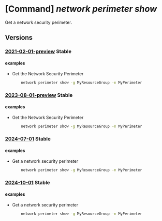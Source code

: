# [Command] _network perimeter show_

Get a network security perimeter.

## Versions

### [2021-02-01-preview](/Resources/mgmt-plane/L3N1YnNjcmlwdGlvbnMve30vcmVzb3VyY2Vncm91cHMve30vcHJvdmlkZXJzL21pY3Jvc29mdC5uZXR3b3JrL25ldHdvcmtzZWN1cml0eXBlcmltZXRlcnMve30=/2021-02-01-preview.xml) **Stable**

<!-- mgmt-plane /subscriptions/{}/resourcegroups/{}/providers/microsoft.network/networksecurityperimeters/{} 2021-02-01-preview -->

#### examples

- Get the Network Security Perimeter
    ```bash
        network perimeter show -g MyResourceGroup -n MyPerimeter
    ```

### [2023-08-01-preview](/Resources/mgmt-plane/L3N1YnNjcmlwdGlvbnMve30vcmVzb3VyY2Vncm91cHMve30vcHJvdmlkZXJzL21pY3Jvc29mdC5uZXR3b3JrL25ldHdvcmtzZWN1cml0eXBlcmltZXRlcnMve30=/2023-08-01-preview.xml) **Stable**

<!-- mgmt-plane /subscriptions/{}/resourcegroups/{}/providers/microsoft.network/networksecurityperimeters/{} 2023-08-01-preview -->

#### examples

- Get the Network Security Perimeter
    ```bash
        network perimeter show -g MyResourceGroup -n MyPerimeter
    ```

### [2024-07-01](/Resources/mgmt-plane/L3N1YnNjcmlwdGlvbnMve30vcmVzb3VyY2Vncm91cHMve30vcHJvdmlkZXJzL21pY3Jvc29mdC5uZXR3b3JrL25ldHdvcmtzZWN1cml0eXBlcmltZXRlcnMve30=/2024-07-01.xml) **Stable**

<!-- mgmt-plane /subscriptions/{}/resourcegroups/{}/providers/microsoft.network/networksecurityperimeters/{} 2024-07-01 -->

#### examples

- Get a network security perimeter
    ```bash
        network perimeter show -g MyResourceGroup -n MyPerimeter
    ```

### [2024-10-01](/Resources/mgmt-plane/L3N1YnNjcmlwdGlvbnMve30vcmVzb3VyY2Vncm91cHMve30vcHJvdmlkZXJzL21pY3Jvc29mdC5uZXR3b3JrL25ldHdvcmtzZWN1cml0eXBlcmltZXRlcnMve30=/2024-10-01.xml) **Stable**

<!-- mgmt-plane /subscriptions/{}/resourcegroups/{}/providers/microsoft.network/networksecurityperimeters/{} 2024-10-01 -->

#### examples

- Get a network security perimeter
    ```bash
        network perimeter show -g MyResourceGroup -n MyPerimeter
    ```
